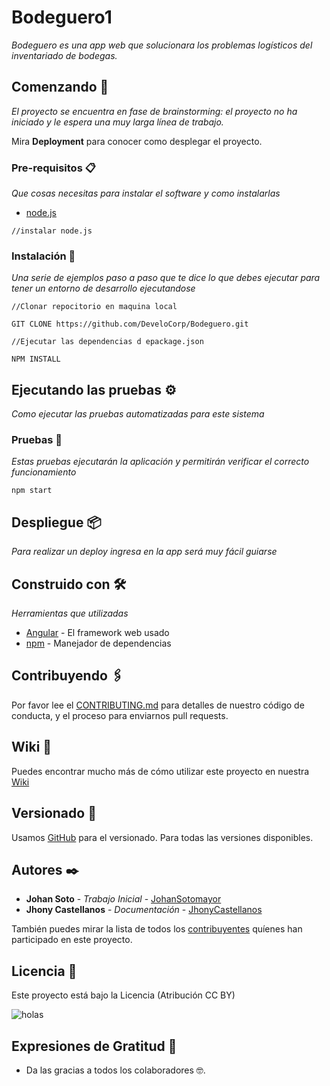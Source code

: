 # Bodeguero1

_Bodeguero es una app web que solucionara los problemas logísticos del inventariado de bodegas._

## Comenzando 🚀

_El proyecto se encuentra en fase de brainstorming: el proyecto no ha iniciado y le espera una muy larga línea de trabajo._

Mira **Deployment** para conocer como desplegar el proyecto.


### Pre-requisitos 📋

_Que cosas necesitas para instalar el software y como instalarlas_

* [node.js](https://nodejs.org/es/download/)
```
//instalar node.js 
```

### Instalación 🔧

_Una serie de ejemplos paso a paso que te dice lo que debes ejecutar para tener un entorno de desarrollo ejecutandose_

```
//Clonar repocitorio en maquina local

GIT CLONE https://github.com/DeveloCorp/Bodeguero.git

//Ejecutar las dependencias d epackage.json

NPM INSTALL
```
## Ejecutando las pruebas ⚙️

_Como ejecutar las pruebas automatizadas para este sistema_

### Pruebas 🔩

_Estas pruebas ejecutarán la aplicación y permitirán verificar el correcto funcionamiento_

```
npm start
```


## Despliegue 📦

_Para realizar un deploy ingresa en la app será muy fácil guiarse_

## Construido con 🛠️

_Herramientas que utilizadas_

* [Angular](https://angular.io/) - El framework web usado
* [npm](https://www.npmjs.com/) - Manejador de dependencias

## Contribuyendo 🖇️

Por favor lee el [CONTRIBUTING.md](Link:En-creación) para detalles de nuestro código de conducta, y el proceso para enviarnos pull requests.

## Wiki 📖

Puedes encontrar mucho más de cómo utilizar este proyecto en nuestra [Wiki](Link:En-creación)

## Versionado 📌

Usamos [GitHub](http://github.com) para el versionado. Para todas las versiones disponibles.

## Autores ✒️

* **Johan Soto** - *Trabajo Inicial* - [JohanSotomayor](https://github.com/JohanSotomayor)
* **Jhony Castellanos** - *Documentación* - [JhonyCastellanos](https://github.com/jhonycastellanos)

También puedes mirar la lista de todos los [contribuyentes](https://github.com/your/project/contributors) quíenes han participado en este proyecto. 

## Licencia 📄

Este proyecto está bajo la Licencia (Atribución CC BY)

![holas](https://licensebuttons.net/l/by/3.0/88x31.png)


## Expresiones de Gratitud 🎁
 
* Da las gracias a todos los colaboradores 🤓.

